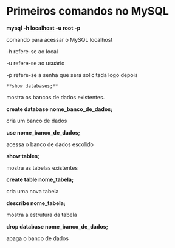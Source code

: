 # Primeiros comandos no MySQL

**mysql -h localhost -u root -p** 

comando para acessar o MySQL localhost

-h refere-se ao local

-u refere-se ao usuário

-p refere-se a senha que será solicitada logo depois


    **show databases;**

mostra os bancos de dados existentes.

**create database nome_banco_de_dados;**

cria um banco de dados

**use nome_banco_de_dados;**

acessa o banco de dados escolido

**show tables;**

mostra as tabelas existentes

**create table nome_tabela;**

cria uma nova tabela

**describe nome_tabela;**

mostra a estrutura da tabela 

**drop database nome_banco_de_dados;**

apaga o banco de dados

